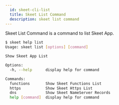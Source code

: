 ```yaml
---
  id: skeet-cli-list
  title: Skeet List Command
  description: skeet list command
---
```


Skeet List Command is a command to list Skeet App.

```bash
$ skeet help list
Usage: skeet list [options] [command]

Show Skeet App List

Options:
  -h, --help      display help for command

Commands:
  functions       Show Skeet Functions List
  https           Show Skeet Https List
  dns             Show Skeet NameServer Records
  help [command]  display help for command
```
